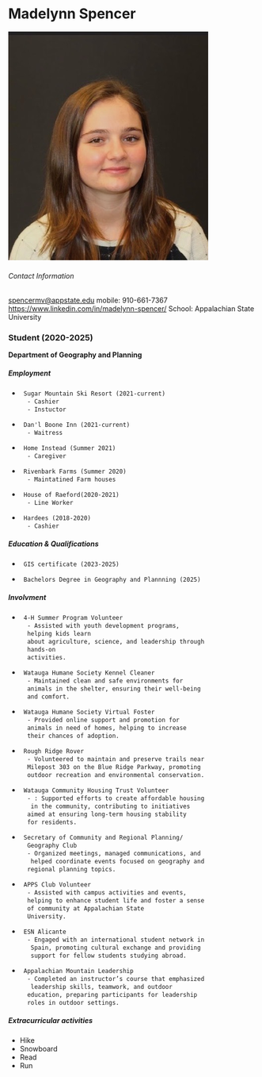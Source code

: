 # Madelynn Spencer
![Photo shot of Madelynn Spencer ](<IMG_2046 (1).JPG>)
###### Contact Information 
spencermv@appstate.edu
mobile: 910-661-7367
https://www.linkedin.com/in/madelynn-spencer/
School: Appalachian State University



### Student (2020-2025)

**Department of Geography and Planning**



##### Employment
-      Sugar Mountain Ski Resort (2021-current)
        - Cashier
        - Instuctor
-      Dan'l Boone Inn (2021-current)
        - Waitress
-      Home Instead (Summer 2021)
        - Caregiver
-      Rivenbark Farms (Summer 2020)
        - Maintatined Farm houses
-      House of Raeford(2020-2021)
        - Line Worker
-      Hardees (2018-2020)
        - Cashier


##### Education & Qualifications
-      GIS certificate (2023-2025)
-      Bachelors Degree in Geography and Plannning (2025)


##### Involvment
-      4-H Summer Program Volunteer
        - Assisted with youth development programs, 
        helping kids learn 
        about agriculture, science, and leadership through 
        hands-on 
        activities.

-      Watauga Humane Society Kennel Cleaner
        - Maintained clean and safe environments for 
        animals in the shelter, ensuring their well-being 
        and comfort.

-      Watauga Humane Society Virtual Foster
        - Provided online support and promotion for 
        animals in need of homes, helping to increase 
        their chances of adoption.

-      Rough Ridge Rover
        - Volunteered to maintain and preserve trails near
        Milepost 303 on the Blue Ridge Parkway, promoting
        outdoor recreation and environmental conservation.


-      Watauga Community Housing Trust Volunteer
        - : Supported efforts to create affordable housing
         in the community, contributing to initiatives
        aimed at ensuring long-term housing stability
        for residents.

-      Secretary of Community and Regional Planning/
        Geography Club
        - Organized meetings, managed communications, and
         helped coordinate events focused on geography and
        regional planning topics.

-      APPS Club Volunteer
        - Assisted with campus activities and events, 
        helping to enhance student life and foster a sense
        of community at Appalachian State 
        University.

-      ESN Alicante
        - Engaged with an international student network in
         Spain, promoting cultural exchange and providing
         support for fellow students studying abroad.
-      Appalachian Mountain Leadership 
        - Completed an instructor’s course that emphasized
         leadership skills, teamwork, and outdoor
        education, preparing participants for leadership
        roles in outdoor settings.


##### Extracurricular activities
- Hike
- Snowboard
- Read 
- Run 


